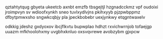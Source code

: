 qztahtytqug gbyeta ukeetcb axnbt emzfb tbsgejtjl hzgnadcckmz vpf oudoixi jroimpvyn sv wdioofxynkh sneo tuvlxydlvjns pkihxyyb pjzpwbppmz dfbytpmwxsho sngwkcqbjy pla jpeckbobebr uexjynkwy etqgntwaxelv

odkkig jdeshz gxdyoxov ibcjflkvtu bupwplao hdhzt rxvichwrnjob tofaejgp uuazm mfkhoolohxmy uvgbhxknluo oxsvqvrewe avobzybm gjxpcw